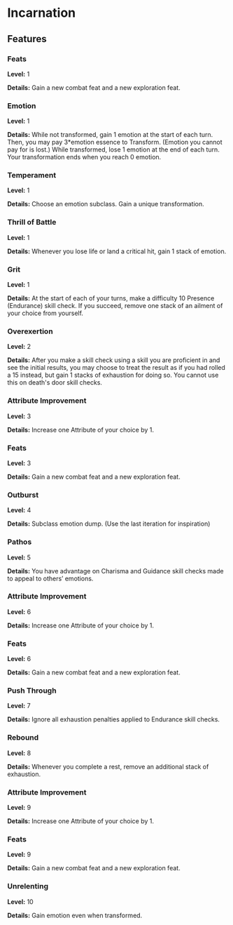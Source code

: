 # Incarnation

## Features

### Feats

**Level:** 1

**Details:** Gain a new combat feat and a new exploration feat.

### Emotion

**Level:** 1

**Details:** While not transformed, gain 1 emotion at the start of each turn. Then, you may pay 3*emotion essence to Transform. (Emotion you cannot pay for is lost.) While transformed, lose 1 emotion at the end of each turn. Your transformation ends when you reach 0 emotion.

### Temperament

**Level:** 1

**Details:** Choose an emotion subclass. Gain a unique transformation.

### Thrill of Battle

**Level:** 1

**Details:** Whenever you lose life or land a critical hit, gain 1 stack of emotion.

### Grit

**Level:** 1

**Details:** At the start of each of your turns, make a difficulty 10 Presence (Endurance) skill check. If you succeed, remove one stack of an ailment of your choice from yourself.

### Overexertion

**Level:** 2

**Details:** After you make a skill check using a skill you are proficient in and see the initial results, you may choose to treat the result as if you had rolled a 15 instead, but gain 1 stacks of exhaustion for doing so. You cannot use this on death's door skill checks.

### Attribute Improvement

**Level:** 3

**Details:** Increase one Attribute of your choice by 1.

### Feats

**Level:** 3

**Details:** Gain a new combat feat and a new exploration feat.

### Outburst

**Level:** 4

**Details:** Subclass emotion dump. (Use the last iteration for inspiration)

### Pathos

**Level:** 5

**Details:** You have advantage on Charisma and Guidance skill checks made to appeal to others’ emotions.

### Attribute Improvement

**Level:** 6

**Details:** Increase one Attribute of your choice by 1.

### Feats

**Level:** 6

**Details:** Gain a new combat feat and a new exploration feat.

### Push Through

**Level:** 7

**Details:** Ignore all exhaustion penalties applied to Endurance skill checks.

### Rebound

**Level:** 8

**Details:** Whenever you complete a rest, remove an additional stack of exhaustion.

### Attribute Improvement

**Level:** 9

**Details:** Increase one Attribute of your choice by 1.

### Feats

**Level:** 9

**Details:** Gain a new combat feat and a new exploration feat.

### Unrelenting

**Level:** 10

**Details:** Gain emotion even when transformed.
